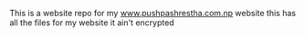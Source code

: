 This is a website repo for my www.pushpashrestha.com.np website
this has all the files for my website it ain't encrypted
